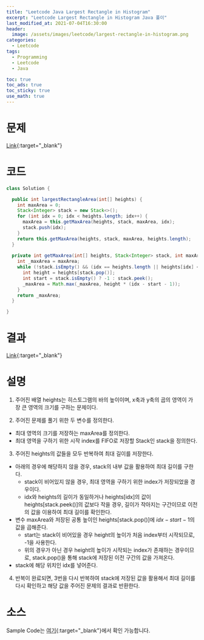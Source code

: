 ```yaml
---
title: "Leetcode Java Largest Rectangle in Histogram"
excerpt: "Leetcode Largest Rectangle in Histogram Java 풀이"
last_modified_at: 2021-07-04T16:30:00
header:
  image: /assets/images/leetcode/largest-rectangle-in-histogram.png
categories:
  - Leetcode
tags:
  - Programming
  - Leetcode
  - Java

toc: true
toc_ads: true
toc_sticky: true
use_math: true
---
```

# 문제
[Link](https://leetcode.com/problems/largest-rectangle-in-histogram/){:target="_blank"}

# 코드
```java
class Solution {

  public int largestRectangleArea(int[] heights) {
    int maxArea = 0;
    Stack<Integer> stack = new Stack<>();
    for (int idx = 0; idx < heights.length; idx++) {
      maxArea = this.getMaxArea(heights, stack, maxArea, idx);
      stack.push(idx);
    }
    return this.getMaxArea(heights, stack, maxArea, heights.length);
  }
  
  private int getMaxArea(int[] heights, Stack<Integer> stack, int maxArea, int idx) {
    int _maxArea = maxArea;
    while (!stack.isEmpty() && (idx == heights.length || heights[idx] < heights[stack.peek()])) {
      int height = heights[stack.pop()];
      int start = stack.isEmpty() ? -1 : stack.peek();
      _maxArea = Math.max(_maxArea, height * (idx - start - 1));
    }
    return _maxArea;
  }

}
```

# 결과
[Link](https://leetcode.com/submissions/detail/517137461/){:target="_blank"}

# 설명
1. 주어진 배열 heights는 히스토그램의 바의 높이이며, x축과 y축의 곱의 영역이 가장 큰 영역의 크기를 구하는 문제이다.

2. 주어진 문제를 풀기 위한 두 변수를 정의한다.
- 최대 영역의 크기를 저장하는 maxArea를 정의한다.
- 최대 영역을 구하기 위한 시작 index를 FIFO로 저장할 Stack인 stack을 정의한다.

3. 주어진 heights의 값들을 모두 반복하여 최대 길이를 저장한다.
- 아래의 경우에 해당하지 않을 경우, stack의 내부 값을 활용하여 최대 길이를 구한다.
  - stack이 비어있지 않을 경우, 최대 영역을 구하기 위한 index가 저장되었을 경우이다.
  - idx와 heights의 길이가 동일하거나 heights[idx]의 값이 heights[stack.peek()]의 값보다 작을 경우, 길이가 작아지는 구간이므로 이전의 값을 이용하여 최대 길이를 확인한다.
- 변수 maxArea와 저장된 공통 높이인 heights[stack.pop()]에 $idx - start - 1$의 값을 곱해준다.
  - start는 stack이 비어있을 경우 height의 높이가 처음 index부터 시작되므로, -1을 사용한다.
  - 위의 경우가 아닌 경우 height의 높이가 시작되는 index가 존재하는 경우이므로, stack.pop()을 통해 stack에 저장된 이전 구간의 값을 가져온다.
- stack에 해당 위치인 idx를 넣어준다.

4. 반복이 완료되면, 3번을 다시 반복하여 stack에 저장된 값을 활용해서 최대 길이를 다시 확인하고 해당 값을 주어진 문제의 결과로 반환한다.

# 소스
Sample Code는 [여기](https://github.com/GracefulSoul/leetcode/blob/master/src/main/java/gracefulsoul/problems/LargestRectangleInHistogram.java){:target="_blank"}에서 확인 가능합니다.